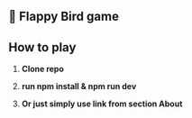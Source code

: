 ## 🚀 Flappy Bird game 

## How to play 

1.  **Clone repo**

2.  **run npm install & npm run dev**

3.  **Or just simply use link from section About**
